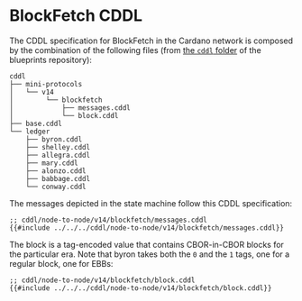# BlockFetch CDDL

The CDDL specification for BlockFetch in the Cardano network is
composed by the combination of the following files (from [the `cddl`
folder](https://github.com/cardano-scaling/cardano-blueprint/tree/main/src/api/cddl)
of the blueprints repository):

```
cddl
├── mini-protocols
│   └── v14
│        └── blockfetch
│            ├── messages.cddl
│            └── block.cddl
├── base.cddl
└── ledger
    ├── byron.cddl
    ├── shelley.cddl
    ├── allegra.cddl
    ├── mary.cddl
    ├── alonzo.cddl
    ├── babbage.cddl
    └── conway.cddl
```

The messages depicted in the state machine follow this CDDL specification:

```cddl
;; cddl/node-to-node/v14/blockfetch/messages.cddl
{{#include ../../../cddl/node-to-node/v14/blockfetch/messages.cddl}}
```

The block is a tag-encoded value that contains CBOR-in-CBOR blocks for
the particular era. Note that byron takes both the `0` and the `1`
tags, one for a regular block, one for EBBs:

```cddl
;; cddl/node-to-node/v14/blockfetch/block.cddl
{{#include ../../../cddl/node-to-node/v14/blockfetch/block.cddl}}
```
